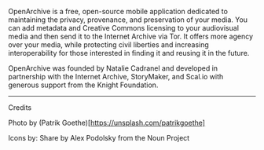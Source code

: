 OpenArchive is a free, open-source mobile application dedicated to maintaining the privacy, provenance, and preservation of your media. You can add metadata and Creative Commons licensing to your audiovisual media and then send it to the Internet Archive via Tor. It offers more agency over your media, while protecting civil liberties and increasing interoperability for those interested in finding it and reusing it in the future.

OpenArchive was founded by Natalie Cadranel and developed in partnership with the Internet Archive, StoryMaker, and Scal.io with generous support from the Knight Foundation.


---
Credits

Photo by (Patrik Goethe)[https://unsplash.com/patrikgoethe]

Icons by:
Share by Alex Podolsky from the Noun Project
